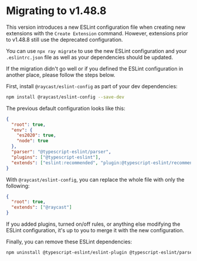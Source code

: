 # Migrating to v1.48.8

This version introduces a new ESLint configuration file when creating new extensions with the `Create Extension` command. However, extensions prior to v1.48.8 still use the deprecated configuration.

You can use `npx ray migrate` to use the new ESLint configuration and your `.eslintrc.json` file as well as your dependencies should be updated.

If the migration didn't go well or if you defined the ESLint configuration in another place, please follow the steps below.

First, install `@raycast/eslint-config` as part of your dev dependencies:

```sh
npm install @raycast/eslint-config --save-dev
```

The previous default configuration looks like this:

```json
{
  "root": true,
  "env": {
    "es2020": true,
    "node": true
  },
  "parser": "@typescript-eslint/parser",
  "plugins": ["@typescript-eslint"],
  "extends": ["eslint:recommended", "plugin:@typescript-eslint/recommended", "prettier"]
}
```

With `@raycast/eslint-config`, you can replace the whole file with only the following:

```json
{
  "root": true,
  "extends": ["@raycast"]
}
```

If you added plugins, turned on/off rules, or anything else modifying the ESLint configuration, it's up to you to merge it with the new configuration.

Finally, you can remove these ESLint dependencies:

```sh
npm uninstall @typescript-eslint/eslint-plugin @typescript-eslint/parser eslint-config-prettier
```
